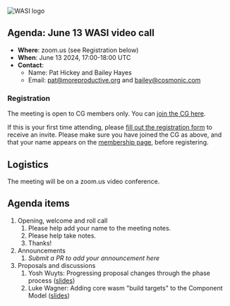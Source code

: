 ![WASI logo](https://raw.githubusercontent.com/WebAssembly/WASI/main/WASI.png)

## Agenda: June 13 WASI video call

- **Where**: zoom.us (see Registration below)
- **When**: June 13 2024, 17:00-18:00 UTC
- **Contact**:
  - Name: Pat Hickey and Bailey Hayes
  - Email: pat@moreproductive.org and bailey@cosmonic.com

### Registration

The meeting is open to CG members only. You can [join the CG here](https://www.w3.org/community/webassembly/).

If this is your first time attending, please [fill out the registration form](https://docs.google.com/forms/d/e/1FAIpQLSdpO6Lp2L_dZ2_oiDgzjKx7pb7s2YYHjeSIyfHWZZGSKoZKWQ/viewform?usp=sf_link) to receive an invite. Please make sure you have joined the CG as above, and that your name appears on the [membership page](https://www.w3.org/community/webassembly/participants), before registering.


## Logistics

The meeting will be on a zoom.us video conference.

## Agenda items

1. Opening, welcome and roll call
    1. Please help add your name to the meeting notes.
    1. Please help take notes.
    1. Thanks!
1. Announcements
    1. _Submit a PR to add your announcement here_
1. Proposals and discussions
    1. Yosh Wuyts: Progressing proposal changes through the phase process ([slides](./presentations/2024-06-13-yosh-wuyts-progressing-proposal-changes-through-the-phase-process.pdf))
    2. Luke Wagner: Adding core wasm "build targets" to the Component Model ([slides](https://docs.google.com/presentation/d/13FbrlS1mPcG2nhypU6zLCDfw2Ghdmt-Q2xCcfeOLQ0s))
